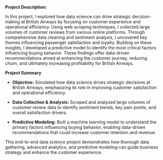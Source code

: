 **Project Description:**

In this project, I explored how data science can drive strategic decision-making at British Airways by focusing on customer experience and operational efficiency. Using web scraping techniques, I collected large volumes of customer reviews from various online platforms. Through comprehensive data cleaning and sentiment analysis, I uncovered key themes influencing passenger satisfaction and loyalty. Building on these insights, I developed a predictive model to identify the most critical factors influencing buying behavior. These findings offer data-driven recommendations aimed at enhancing the customer journey, reducing churn, and ultimately increasing profitability for British Airways.

**Project Summary**  

- **Objective:** Simulated how data science drives strategic decisions at British Airways, emphasizing its role in improving customer satisfaction and operational efficiency.  

- **Data Collection & Analysis:** Scraped and analyzed large volumes of customer review data to identify sentiment trends, key pain points, and overall satisfaction drivers.  

- **Predictive Modeling:** Built a machine learning model to understand the primary factors influencing buying behavior, enabling data-driven recommendations that could increase customer retention and revenue.

This end-to-end data science project demonstrates how thorough data gathering, advanced analytics, and predictive modeling can guide business strategy and enhance the customer experience.

